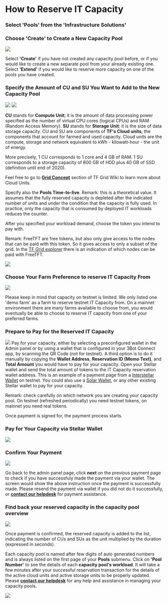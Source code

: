 # How to Reserve IT Capacity

### Select 'Pools' from the 'Infrastructure Solutions'

### Choose 'Create' to Create a New Capacity Pool

![](./img/3bot_capacity_new_create.png)

Select __'Create'__ if you have not created any capacity pool before, or if you would like to create a new separate pool from your already existing one. Select __'Extend'__ if you would like to reserve more capacity on one of the pools you have created.


### Specify the Amount of CU and SU You Want to Add to the New Capacity Pool

![](./img/3bot_capacity_new_resource_1.png)
![](./img/3bot_capacity_new_resource_2.png)

__CU__ stands for __Compute Unit__; it is the amount of data processing power specified as the number of virtual CPU cores (logical CPUs) and RAM (Random Access Memory). __SU__ stands for __Storage Unit__; it is the size of data storage capacity. CU and SU are components of __TF's Cloud units__; the components that account for farmed and used capacity. Cloud units are the compute, storage and network equivalent to kWh - kilowatt-hour - the unit of energy. 

More precisely, 1 CU corresponds to 1 core and 4 GB of RAM. 
1 SU corresponds to a storage capacity of 800 GB of HDD plus 40 GB of SSD (definition until end of 2020). 

Feel free to go to [__Grid Concept__](https://wiki.threefold.io/#/grid_concepts?id=some-examples-of-cu-and-su-in-detail) section of TF Grid Wiki to learn more about Cloud Units.

Specify also the __Pools Time-to-live__. 
Remark: this is a theoretical value. It assumes that the fully reserved capacity is depleted after the indicated number of units and under the condition that the capacity is fully used. In practice, only the capacity that is consumed by deployed IT workloads reduces the counter. 

After you specified your workload demand, choose the token you intend to pay with.

Remark: FreeTFT are free tokens, but also only give access to the nodes that can be paid with this token. So it gives access to only a subset of the grid. In the [TF Grid explorer](https://explorer.grid.tf) there is an indication of which nodes can be paid with FreeTFT. 

![](./img/3bot_capacity_new_freetouse.png)

### Choose Your Farm Preference to reserve IT Capacity From

![](./img/3bot_capacity_new_select_farm.png)

Please keep in mind that capacity on testnet is limited. We only listed one 'demo farm' as a farm to reserve testnet IT Capacity from. On a mainnet environment there are many farms available to choose from, you would eventually be able to choose to reserve IT capacity from one of your preferred farms.

### Prepare to Pay for the Reserved IT Capacity

![](./img/3bot_capacity_new_pay.png)
Pay for your capacity, either by selecting a preconfigured wallet in the Admin panel or by using a wallet that is configured in your 3Bot Connect app, by scanning the QR Code (not for testnet). A third option is to do it manually by copying the __Wallet Address__, __Reservation ID (Memo Text)__, and __Total Amount__ you would have to pay for your capacity. 
Open your Stellar wallet and send the total amount of tokens to the IT Capacity reservation wallet address. This is an example of a payment page from a [Interstellar Wallet](interstellar_wallet.md) on testnet. You could also use a [Solar Wallet](solar_wallet.md), or any other existing Stellar wallet to pay for your capacity.

Remark: check carefully on which network you are creating your capacity pool. On testnet (refreshed periodically) you need testnet tokens, on mainnet you need real tokens. 

Once payment is signed for, the payment process starts. 

### Pay for Your Capacity via Stellar Wallet

![](./img/3bot_capacity_new_payment_process.png)

### Confirm Your Payment

![](./img/3bot_capacity_new_success.png)

Go back to the admin panel page, click __next__ on the previous payment page to check if you have successfuly made the payment via your wallet. The screen would show the above instruction once the payment is successfully made. Please resend the payment via wallet if you did not do it successfully, or [__contact our helpdesk__](https://threefoldfaq.crisp.help/en/) for payment assistance.

### Find back your reserved capacity in the capacity pool overview

![](./img/capacity_new_overview.png)

Once payment is confirmed, the reserved capacity is added to the list, indicating the number of CUs and SUs as the unit multiplied by the duration (expressed in seconds).

 Each capacity pool is named after few digits of auto generated numbers and is always listed on the first page of your __Pools__ submenu. Click on __'Pool Number'__ to see the details of each __capacity pool's workload__. It will take a few minutes after your successful reservation transaction for the details of the active cloud units and active storage units to be properly updated. Please [__contact our helpdesk__](https://threefoldfaq.crisp.help/en/) for any help and assistance in managing your capacity pools.

![](./img/capacity_new_pooldetails.png)
